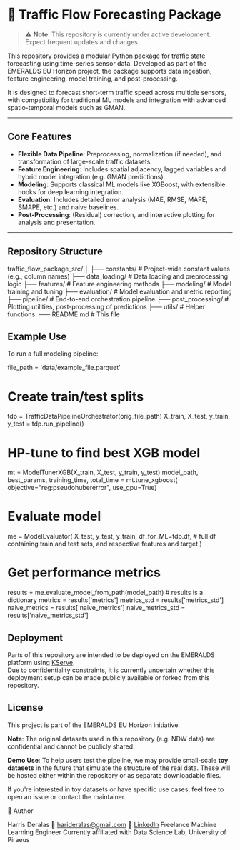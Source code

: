 #  🚦 Traffic Flow Forecasting Package
> ⚠️ **Note**: This repository is currently under active development. Expect frequent updates and changes.

This repository provides a modular Python package for traffic state forecasting using time-series sensor data. Developed as part of the EMERALDS EU Horizon project, the package supports data ingestion, feature engineering, model training, and post-processing.

It is designed to forecast short-term traffic speed across multiple sensors, with compatibility for traditional ML models and integration with advanced spatio-temporal models such as GMAN.

---

## Core Features

- **Flexible Data Pipeline**: Preprocessing, normalization (if needed), and transformation of large-scale traffic datasets.
- **Feature Engineering**: Includes spatial adjacency, lagged variables and hybrid model integration (e.g. GMAN predictions).
- **Modeling**: Supports classical ML models like XGBoost, with extensible hooks for deep learning integration.
- **Evaluation**: Includes detailed error analysis (MAE, RMSE, MAPE, SMAPE, etc.) and naive baselines.
- **Post-Processing**: (Residual) correction, and interactive plotting for analysis and presentation.

---

## Repository Structure

traffic_flow_package_src/
│
├── constants/              # Project-wide constant values (e.g., column names)
├── data_loading/           # Data loading and preprocessing logic
├── features/               # Feature engineering methods
├── modeling/               # Model training and tuning
├── evaluation/             # Model evaluation and metric reporting
├── pipeline/               # End-to-end orchestration pipeline
├── post_processing/        # Plotting utilities, post-processing of predictions
├── utils/                  # Helper functions
├── README.md               # This file



##  Example Use

To run a full modeling pipeline:

file_path = 'data/example_file.parquet'

# Create train/test splits
tdp = TrafficDataPipelineOrchestrator(orig_file_path)
X_train, X_test, y_train, y_test = tdp.run_pipeline()

# HP-tune to find best XGB model
mt = ModelTunerXGB(X_train, X_test, y_train, y_test)
    model_path, best_params, training_time, total_time = mt.tune_xgboost(
        objective="reg:pseudohubererror",
        use_gpu=True)

# Evaluate model
me = ModelEvaluator(
        X_test,
        y_test,
        y_train,
        df_for_ML=tdp.df,  # full df containing train and test sets, and respective features and target
    )

# Get performance metrics 
results = me.evaluate_model_from_path(model_path) # results is a dictionary
metrics = results['metrics']
metrics_std = results['metrics_std']
naive_metrics = results['naive_metrics']
naive_metrics_std = results['naive_metrics_std']

##  Deployment
Parts of this repository are intended to be deployed on the EMERALDS platform using [KServe](https://github.com/kserve/kserve).  
Due to confidentiality constraints, it is currently uncertain whether this deployment setup can be made publicly available or forked from this repository.

## License

This project is part of the EMERALDS EU Horizon initiative.

**Note**: The original datasets used in this repository (e.g. NDW data) are confidential and cannot be publicly shared.

**Demo Use**: To help users test the pipeline, we may provide small-scale **toy datasets** in the future that simulate the structure of the real data. These will be hosted either within the repository or as separate downloadable files.

If you're interested in toy datasets or have specific use cases, feel free to open an issue or contact the maintainer.



👤 Author

Harris Deralas
📧 [harideralas@gmail.com](mailto:harideralas@gmail.com)
🔗 [LinkedIn](https://www.linkedin.com/in/harris-deralas)
Freelance Machine Learning Engineer
Currently affiliated with Data Science Lab, University of Piraeus

